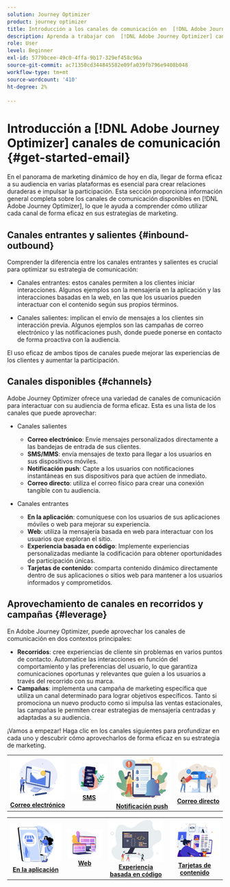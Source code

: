 ```yaml
---
solution: Journey Optimizer
product: journey optimizer
title: Introducción a los canales de comunicación en  [!DNL Adobe Journey Optimizer]
description: Aprenda a trabajar con  [!DNL Adobe Journey Optimizer] canales de comunicación.
role: User
level: Beginner
exl-id: 5779bcee-49c0-4ffa-9b17-329ef458c96a
source-git-commit: ac71350cd344845582e09fa039fb796e9408b048
workflow-type: tm+mt
source-wordcount: '410'
ht-degree: 2%

---
```


# Introducción a [!DNL Adobe Journey Optimizer] canales de comunicación {#get-started-email}

En el panorama de marketing dinámico de hoy en día, llegar de forma eficaz a su audiencia en varias plataformas es esencial para crear relaciones duraderas e impulsar la participación. Esta sección proporciona información general completa sobre los canales de comunicación disponibles en [!DNL Adobe Journey Optimizer], lo que le ayuda a comprender cómo utilizar cada canal de forma eficaz en sus estrategias de marketing.

## Canales entrantes y salientes {#inbound-outbound}

Comprender la diferencia entre los canales entrantes y salientes es crucial para optimizar su estrategia de comunicación:

* Canales entrantes: estos canales permiten a los clientes iniciar interacciones. Algunos ejemplos son la mensajería en la aplicación y las interacciones basadas en la web, en las que los usuarios pueden interactuar con el contenido según sus propios términos.

* Canales salientes: implican el envío de mensajes a los clientes sin interacción previa. Algunos ejemplos son las campañas de correo electrónico y las notificaciones push, donde puede ponerse en contacto de forma proactiva con la audiencia.

El uso eficaz de ambos tipos de canales puede mejorar las experiencias de los clientes y aumentar la participación.

## Canales disponibles {#channels}

Adobe Journey Optimizer ofrece una variedad de canales de comunicación para interactuar con su audiencia de forma eficaz. Esta es una lista de los canales que puede aprovechar:

* Canales salientes

   * **Correo electrónico**: Envíe mensajes personalizados directamente a las bandejas de entrada de sus clientes.
   * **SMS/MMS**: envía mensajes de texto para llegar a los usuarios en sus dispositivos móviles.
   * **Notificación push**: Capte a los usuarios con notificaciones instantáneas en sus dispositivos para que actúen de inmediato.
   * **Correo directo**: utiliza el correo físico para crear una conexión tangible con tu audiencia.

* Canales entrantes

   * **En la aplicación**: comuníquese con los usuarios de sus aplicaciones móviles o web para mejorar su experiencia.
   * **Web**: utiliza la mensajería basada en web para interactuar con los usuarios que exploran el sitio.
   * **Experiencia basada en código**: Implemente experiencias personalizadas mediante la codificación para obtener oportunidades de participación únicas.
   * **Tarjetas de contenido**: comparta contenido dinámico directamente dentro de sus aplicaciones o sitios web para mantener a los usuarios informados y comprometidos.

## Aprovechamiento de canales en recorridos y campañas {#leverage}

En Adobe Journey Optimizer, puede aprovechar los canales de comunicación en dos contextos principales:

* **Recorridos**: cree experiencias de cliente sin problemas en varios puntos de contacto. Automatice las interacciones en función del comportamiento y las preferencias del usuario, lo que garantiza comunicaciones oportunas y relevantes que guíen a los usuarios a través del recorrido con su marca.
* **Campañas**: implementa una campaña de marketing específica que utiliza un canal determinado para lograr objetivos específicos. Tanto si promociona un nuevo producto como si impulsa las ventas estacionales, las campañas le permiten crear estrategias de mensajería centradas y adaptadas a su audiencia.

¡Vamos a empezar! Haga clic en los canales siguientes para profundizar en cada uno y descubrir cómo aprovecharlos de forma eficaz en su estrategia de marketing.

<table style="table-layout:fixed"><tr style="border: 0;">
<td><a href="../email/get-started-email.md"><img alt="email" src="assets/do-not-localize/email.png"></a>
<div align="center"><a href="../email/get-started-email.md"><strong>Correo electrónico</strong></a></div></td>
<td><a href="../sms/get-started-sms.md"><img alt="sms" src="assets/do-not-localize/sms.png"></a>
<div align="center"><a href="../sms/get-started-sms.md"><strong>SMS</strong></a></div></td>
<td><a href="../push/get-started-push.md"><img alt="push" src="assets/do-not-localize/push.png"></a>
<div align="center"><a href="../push/get-started-push.md"><strong>Notificación push</strong></a></div></td>
<td><a href="../direct-mail/get-started-direct-mail.md"><img alt="correo directo" src="assets/do-not-localize/direct-mail.jpg"></a>
<div align="center"><a href="../direct-mail/get-started-direct-mail.md"><strong>Correo directo</strong></a></div></td>
</tr></table>

<table style="table-layout:fixed"><tr style="border: 0;">
<td><a href="../in-app/get-started-in-app.md"><img alt="en la aplicación" src="assets/do-not-localize/inapp.jpg"></a>
<div align="center"><a href="../in-app/get-started-in-app.md"><strong>En la aplicación</strong></a></div></td>
<td><a href="../web/get-started-web.md"><img alt="web" src="assets/do-not-localize/web.jpg"></a>
<div align="center"><a href="../web/get-started-web.md"><strong>Web</strong></a></div></td>
<td><a href="../code-based/get-started-code-based.md"><img alt="experiencia basada en código" src="assets/do-not-localize/code.png"></a>
<div align="center"><a href="../code-based/get-started-code-based.md"><strong>Experiencia basada en código</strong></a></div></td>
<td><a href="../content-card/get-started-content-card.md"><img alt="tarjetas de contenido" src="assets/do-not-localize/cards.png"></a>
<div align="center"><a href="../content-card/get-started-content-card.md"><strong>Tarjetas de contenido</strong></a></div></td>
</tr></table>
